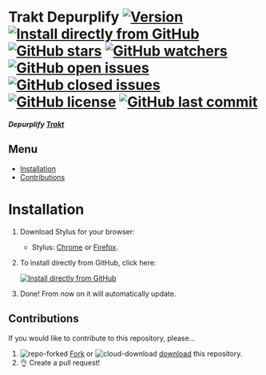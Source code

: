 # Trakt Depurplify [![Version][version]][1] [![Install directly from GitHub][install]][2] [![GitHub stars][stars]][3] [![GitHub watchers][watchers]][4] [![GitHub open issues][open issues]][5] [![GitHub closed issues][closed issues]][5] [![GitHub license][license]][6] [![GitHub last commit][last commit]][7]

**_Depurplify [Trakt]_**

## Menu

- [Installation]
- [Contributions]

# Installation

1. Download Stylus for your browser:
   - Stylus: [Chrome][stychrome] or [Firefox][styfirefox].
2. To install directly from GitHub, click here:

   [![Install directly from GitHub][Trakt Depurplify]][2]

3. Done! From now on it will automatically update.

## Contributions

If you would like to contribute to this repository, please...

1. ![repo-forked][9] [Fork][10] or ![cloud-download][11] [download][12] this repository.
2. 👌 Create a pull request!

<!-- BADGES -->
[version]: https://flat.badgen.net/github/release/StylusThemes/Trakt-Depurplify
[1]: #
[install]: https://flat.badgen.net/badge/install%20directly%20from/GitHub/00ADAD "Click here!"
[2]: https://raw.githubusercontent.com/StylusThemes/Trakt-Depurplify/main/trakt-depurplify.user.styl
[stars]: https://flat.badgen.net/github/stars/StylusThemes/Trakt-Depurplify
[3]: https://github.com/StylusThemes/Trakt-Depurplify/stargazers
[watchers]: https://flat.badgen.net/github/watchers/StylusThemes/Trakt-Depurplify
[4]: https://github.com/StylusThemes/Trakt-Depurplify/watchers
[open issues]: https://flat.badgen.net/github/open-issues/StylusThemes/Trakt-Depurplify
[closed issues]: https://flat.badgen.net/github/closed-issues/StylusThemes/Trakt-Depurplify
[5]: https://github.com/StylusThemes/Trakt-Depurplify/issues
[license]: https://flat.badgen.net/github/license/StylusThemes/Trakt-Depurplify
[6]: https://creativecommons.org/licenses/by-sa/4.0/
[last commit]: https://flat.badgen.net/github/last-commit/StylusThemes/Trakt-Depurplify
[7]: https://github.com/StylusThemes/Trakt-Depurplify/commits/master
[badges]: https://flat.badgen.net/badge/amount%20of%20badges/12/orange

<!-- Trakt LINK -->
[Trakt]: https://trakt.tv/

<!-- MENU -->
[Installation]: README.md#installation
[Contributions]: README.md#Contributions

<!-- CONTRIBUTIONS -->
[9]: https://user-images.githubusercontent.com/136959/42383736-c4cb0db8-80fd-11e8-91ca-12bae108bccc.png
[10]: https://github.com/StylusThemes/Trakt-Depurplify/fork
[11]: https://user-images.githubusercontent.com/136959/42401932-9ee9cae0-813d-11e8-8691-16e29a85d3b9.png
[12]: https://github.com/StylusThemes/Trakt-Depurplify/releases

<!-- STYLUS DOWNLOADS -->
[STYChrome]: https://chrome.google.com/webstore/detail/stylus/clngdbkpkpeebahjckkjfobafhncgmne
[STYFirefox]: https://addons.mozilla.org/firefox/addon/styl-us/

<!-- INSTALL Trakt Depurplify BADGE -->
[Trakt Depurplify]: https://flat.badgen.net/badge/Trakt%20Depurplify/install/00ADAD "Click here!"
